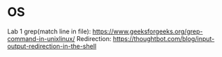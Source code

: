 # OS
Lab 1
grep(match line in file): https://www.geeksforgeeks.org/grep-command-in-unixlinux/ 
Redirection: https://thoughtbot.com/blog/input-output-redirection-in-the-shell
